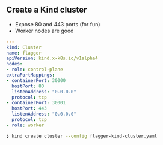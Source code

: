 ## Create a Kind cluster


* Expose 80 and 443 ports (for fun)
* Worker nodes are good

```yaml
---
kind: Cluster
name: flagger
apiVersion: kind.x-k8s.io/v1alpha4
nodes:
- role: control-plane
extraPortMappings:
- containerPort: 30000
  hostPort: 80
  listenAddress: "0.0.0.0"
  protocol: tcp
- containerPort: 30001
  hostPort: 443
  listenAddress: "0.0.0.0"
  protocol: tcp
- role: worker
```

```bash
❯ kind create cluster --config flagger-kind-cluster.yaml
```
